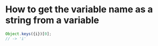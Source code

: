 # How to get the variable name as a string from a variable

```js
Object.keys({i})[0];
// -> 'i'
```
